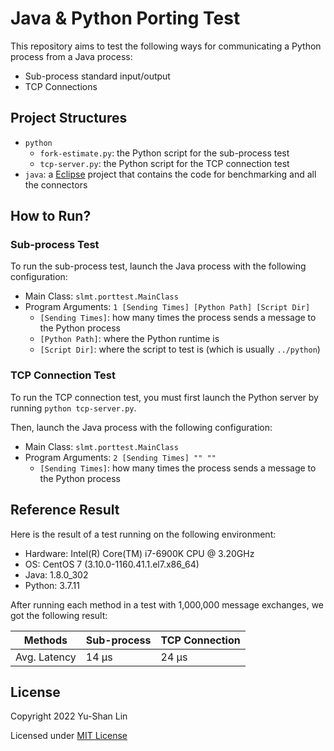 # Java & Python Porting Test

This repository aims to test the following ways for communicating a Python process from a Java process:

- Sub-process standard input/output
- TCP Connections

## Project Structures

- `python`
    - `fork-estimate.py`: the Python script for the sub-process test
    - `tcp-server.py`: the Python script for the TCP connection test
- `java`: a [Eclipse](https://www.eclipse.org/downloads/) project that contains the code for benchmarking and all the connectors

## How to Run?

### Sub-process Test

To run the sub-process test, launch the Java process with the following configuration:

- Main Class: `slmt.porttest.MainClass`
- Program Arguments: `1 [Sending Times] [Python Path] [Script Dir]`
    - `[Sending Times]`: how many times the process sends a message to the Python process
    - `[Python Path]`: where the Python runtime is
    - `[Script Dir]`: where the script to test is (which is usually `../python`)

### TCP Connection Test

To run the TCP connection test, you must first launch the Python server by running `python tcp-server.py`.

Then, launch the Java process with the following configuration:

- Main Class: `slmt.porttest.MainClass`
- Program Arguments: `2 [Sending Times] "" ""`
    - `[Sending Times]`: how many times the process sends a message to the Python process

## Reference Result

Here is the result of a test running on the following environment:

- Hardware: Intel(R) Core(TM) i7-6900K CPU @ 3.20GHz
- OS: CentOS 7 (3.10.0-1160.41.1.el7.x86_64)
- Java: 1.8.0_302
- Python: 3.7.11

After running each method in a test with 1,000,000 message exchanges, we got the following result:

| Methods      | Sub-process | TCP Connection |
|--------------|-------------|----------------|
| Avg. Latency | 14 μs       | 24 μs          |

## License

Copyright 2022 Yu-Shan Lin

Licensed under [MIT License](https://github.com/SLMT/telnet-rs/blob/master/LICENSE)
